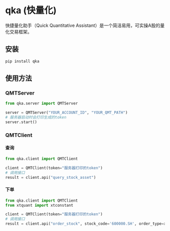 # qka (快量化)

快捷量化助手（Quick Quantitative Assistant）是一个简洁易用，可实操A股的量化交易框架。

## 安装

```bash
pip install qka
```

## 使用方法

### QMTServer

```python
from qka.server import QMTServer

server = QMTServer("YOUR_ACCOUNT_ID", "YOUR_QMT_PATH")
# 服务器启动时会打印生成的token
server.start()
```

### QMTClient

#### 查询

```python
from qka.client import QMTClient

client = QMTClient(token="服务器打印的token")
# 调用接口
result = client.api("query_stock_asset")
```

#### 下单

```python
from qka.client import QMTClient
from xtquant import xtconstant

client = QMTClient(token="服务器打印的token")
# 调用接口
result = client.api("order_stock", stock_code='600000.SH', order_type=xtconstant.STOCK_BUY, order_volume =1000, price_type=xtconstant.FIX_PRICE, price=10.5)
```
<!-- ```python
datas = qka.data(
  stock_list=[], 
  period='tick', 
  indicators=[
    'MA',
    'BOLL'
  ]
)


def strategy(bar, bars, borker):
  pass

res = qka.backtest(datas, start_time='', end_time='', strategy=strategy)

borker = qka.broker(type='qmt', config={})

qka.trade(datas, start_time='', strategy=strategy, borker=borker)

``` -->